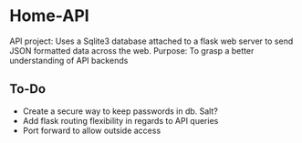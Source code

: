 # Home-API
API project: Uses a Sqlite3 database attached to a flask web server to send JSON formatted data across the web.
Purpose: To grasp a better understanding of API backends

## To-Do
- Create a secure way to keep passwords in db. Salt?
- Add flask routing flexibility in regards to API queries
- Port forward to allow outside access

